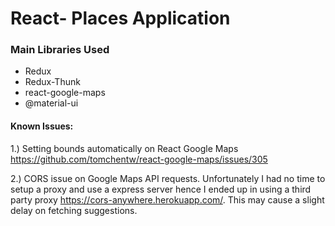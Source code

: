 # React- Places Application


### Main Libraries Used
<ul>
<li>Redux</li>
<li>Redux-Thunk</li>
<li>react-google-maps</li>
<li>@material-ui</li>
</ul>


#### Known Issues: 

1.) Setting bounds automatically on React Google Maps 
https://github.com/tomchentw/react-google-maps/issues/305


2.) CORS issue on Google Maps API requests. 
Unfortunately I had no time to setup a proxy and use a express server hence I ended up in using a third party proxy
https://cors-anywhere.herokuapp.com/. This may cause a slight delay on fetching suggestions.